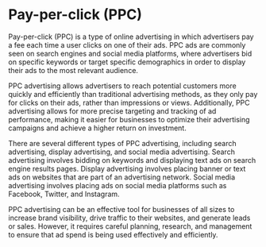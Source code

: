 # Pay-per-click (PPC)

Pay-per-click (PPC) is a type of online advertising in which advertisers pay a fee each time a user clicks on one of their ads. PPC ads are commonly seen on search engines and social media platforms, where advertisers bid on specific keywords or target specific demographics in order to display their ads to the most relevant audience.

PPC advertising allows advertisers to reach potential customers more quickly and efficiently than traditional advertising methods, as they only pay for clicks on their ads, rather than impressions or views. Additionally, PPC advertising allows for more precise targeting and tracking of ad performance, making it easier for businesses to optimize their advertising campaigns and achieve a higher return on investment.

There are several different types of PPC advertising, including search advertising, display advertising, and social media advertising. Search advertising involves bidding on keywords and displaying text ads on search engine results pages. Display advertising involves placing banner or text ads on websites that are part of an advertising network. Social media advertising involves placing ads on social media platforms such as Facebook, Twitter, and Instagram.

PPC advertising can be an effective tool for businesses of all sizes to increase brand visibility, drive traffic to their websites, and generate leads or sales. However, it requires careful planning, research, and management to ensure that ad spend is being used effectively and efficiently.